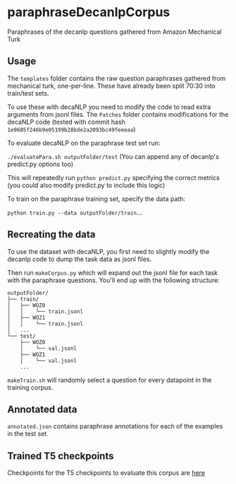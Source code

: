 # paraphraseDecanlpCorpus
Paraphrases of the decanlp questions gathered from Amazon Mechanical Turk

## Usage
The `templates` folder contains the raw question paraphrases gathered from mechanical turk, one-per-line. These have already been split 70:30 into train/test sets.

To use these with decaNLP you need to modify the code to read extra arguments from jsonl files. The `Patches` folder contains modifications for the decaNLP code (tested with commit hash `1e9605f246b9e05199b28bde2a2093bc49feeeaa`)

To evaluate decaNLP on the paraphrase test set run:

`./evaluatePara.sh outputFolder/test`
(You can append any of decanlp's predict.py options too)

This will repeatedly run `python predict.py` specifying the correct metrics (you could also modify predict.py to include this logic)

To train on the paraphrase training set, specify the data path:

`python train.py --data outputFolder/train`...

## Recreating the data
To use the dataset with decaNLP, you first need to slightly modify the decanlp code to dump the task data as jsonl files.

Then run `makeCorpus.py` which will expand out the jsonl file for each task with the paraphrase questions. You'll end up with the following structure:

```
outputFolder/
├── train/
│   ├── WOZ0
│   │    └── train.jsonl
│   ├── WOZ1
│   │    └── train.jsonl
│   ...
└── test/
    ├── WOZ0
    │    └── val.jsonl
    ├── WOZ1
    │    └── val.jsonl
    ...
```

`makeTrain.sh` will randomly select a question for every datapoint in the training corpus.

## Annotated data

`annotated.json` contains paraphrase annotations for each of the examples in the test set.

## Trained T5 checkpoints

Checkpoints for the T5 checkpoints to evaluate this corpus are [here](https://drive.google.com/drive/folders/1RbIrGzfj0LUQ_qGCEVsyUyIf3y3pB3y6?usp=sharing)
